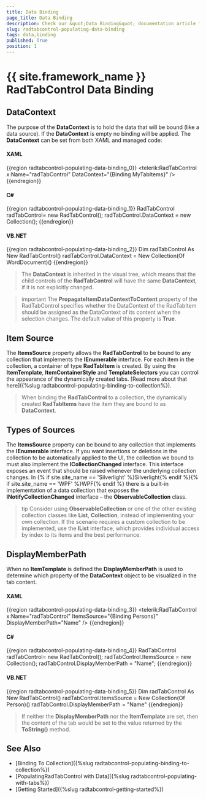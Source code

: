 ```yaml
---
title: Data Binding
page_title: Data Binding
description: Check our &quot;Data Binding&quot; documentation article for the RadTabControl {{ site.framework_name }} control.
slug: radtabcontrol-populating-data-binding
tags: data,binding
published: True
position: 1
---
```


# {{ site.framework_name }} RadTabControl Data Binding

## DataContext

The purpose of the __DataContext__ is to hold the data that will be bound (like a data source). If the __DataContext__ is empty no binding will be applied. The __DataContext__ can be set from both XAML and managed code:
				

#### __XAML__

{{region radtabcontrol-populating-data-binding_0}}
	<telerik:RadTabControl x:Name="radTabControl" DataContext="{Binding MyTabItems}" />
{{endregion}}

#### __C#__  
{{region radtabcontrol-populating-data-binding_1}}
	RadTabControl radTabControl= new RadTabControl();
	radTabControl.DataContext = new Collection<WordDocument>();
{{endregion}}

#### __VB.NET__  	
{{region radtabcontrol-populating-data-binding_2}}
	Dim radTabControl As New RadTabControl()
	radTabControl.DataContext = New Collection(Of WordDocument)()
{{endregion}}

>The __DataContext__ is inherited in the visual tree, which means that the child controls of the __RadTabControl__ will have the same __DataContext__, if it is not explicitly changed.

>important The __PropagateItemDataContextToContent__ property of the RadTabControl specifies whether the DataContext of the RadTabItem should be assigned as the DataContext of its content when the selection changes. The default value of this property is __True__.

## Item Source

The __ItemsSource__ property allows the __RadTabControl__ to be bound to any collection that implements the __IEnumerable__ interface. For each item in the collection, a container of type __RadTabItem__ is created. By using the __ItemTemplate__, __ItemContainerStyle__ and __TemplateSelectors__ you can control the appearance of the dynamically created tabs. [Read more about that here]({%slug radtabcontrol-populating-binding-to-collection%}).
				
>When binding the __RadTabControl__ to a collection, the dynamically created __RadTabItems__ have the item they are bound to as __DataContext__.

## Types of Sources

The __ItemsSource__ property can be bound to any collection that implements the __IEnumerable__ interface. If you want insertions or deletions in the collection to be automatically applied to the UI, the collection we bound to must also implement the __ICollectionChanged__ interface. This interface exposes an event that should be raised whenever the underlying collection changes. In {% if site.site_name == 'Silverlight' %}Silverlight{% endif %}{% if site.site_name == 'WPF' %}WPF{% endif %} there is a built-in implementation of a data collection that exposes the __INotifyCollectionChanged__ interface – the __ObservableCollection<T>__ class.

>tip Consider using __ObservableCollection<T>__ or one of the other existing collection classes like __List<T>__, __Collection<T>__, instead of implementing your own collection. If the scenario requires a custom collection to be implemented, use the __IList__ interface, which provides individual access by index to its items and the best performance.

## DisplayMemberPath

When no __ItemTemplate__ is defined the __DisplayMemberPath__ is used to determine which property of the __DataContext__ object to be visualized in the tab content.

#### __XAML__
{{region radtabcontrol-populating-data-binding_3}}
	<telerik:RadTabControl x:Name="radTabControl" ItemsSource="{Binding Persons}" DisplayMemberPath="Name" />
{{endregion}}

#### __C#__
{{region radtabcontrol-populating-data-binding_4}}
	RadTabControl radTabControl= new RadTabControl();
	radTabControl.ItemsSource = new Collection<Person>();
	radTabControl.DisplayMemberPath = "Name";
{{endregion}}

#### __VB.NET__  
{{region radtabcontrol-populating-data-binding_5}}
	Dim radTabControl As New RadTabControl()
	radTabControl.ItemsSource = New Collection(Of Person)()
	radTabControl.DisplayMemberPath = "Name"
{{endregion}}

>If neither the __DisplayMemberPath__ nor the __ItemTemplate__ are set, then the content of the tab would be set to the value returned by the __ToString()__ method.

## See Also  
 * [Binding To Collection]({%slug radtabcontrol-populating-binding-to-collection%})
 * [PopulatingRadTabControl with Data]({%slug radtabcontrol-populating-with-tabs%})
 * [Getting Started]({%slug radtabcontrol-getting-started%})
